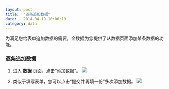```yaml
---
layout: post
title:  "逐条追加数据"
date:   2014-04-19 10:06:19
category: data
---
```


为满足您给表单追加数据的需要，金数据为您提供了从数据页面添加某条数据的功能。

### 逐条追加数据

1. 进入 **数据** 页面，点击“添加数据”。
	![](http://jinshuju-help-pics.b0.upaiyun.com/images/add-data-1.png)

2. 类似于填写表单，您可以点击“提交并再填一份”多次添加数据。
	![](http://jinshuju-help-pics.b0.upaiyun.com/images/add-data-2.png)
